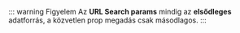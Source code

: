 ::: warning Figyelem
Az **URL Search params** mindig az **elsődleges** adatforrás, a közvetlen prop megadás csak másodlagos.
:::
